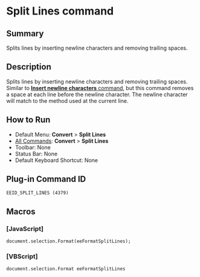 # Split Lines command

## Summary

Splits lines by inserting newline characters and removing trailing spaces.

## Description

Splits lines by inserting newline characters and removing trailing spaces. Similar to [**Insert newline characters** command](insert_cr_wrap), but this command removes a space at each line before the newline character. The newline character will
match to the method used at the current line.

## How to Run

- Default Menu: **Convert** \> **Split Lines**
- [All Commands](../tools/all_commands): **Convert** \> **Split Lines**
- Toolbar: None
- Status Bar: None
- Default Keyboard Shortcut: None

## Plug-in Command ID

```
EEID_SPLIT_LINES (4379)```

## Macros

### \[JavaScript\]

```
document.selection.Format(eeFormatSplitLines);
```

### \[VBScript\]

```
document.selection.Format eeFormatSplitLines
```
